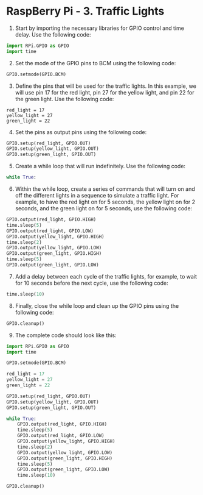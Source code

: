 # RaspBerry Pi - 3. Traffic Lights

1. Start by importing the necessary libraries for GPIO control and time delay. Use the following code:

```python
import RPi.GPIO as GPIO
import time
```

2. Set the mode of the GPIO pins to BCM using the following code:

```python
GPIO.setmode(GPIO.BCM)
```

3. Define the pins that will be used for the traffic lights. In this example, we will use pin 17 for the red light, pin 27 for the yellow light, and pin 22 for the green light. Use the following code:

```pyhthon
red_light = 17
yellow_light = 27
green_light = 22
```

4. Set the pins as output pins using the following code:

```python
GPIO.setup(red_light, GPIO.OUT)
GPIO.setup(yellow_light, GPIO.OUT)
GPIO.setup(green_light, GPIO.OUT)
```

5. Create a while loop that will run indefinitely. Use the following code:

```python
while True:
```

6. Within the while loop, create a series of commands that will turn on and off the different lights in a sequence to simulate a traffic light. For example, to have the red light on for 5 seconds, the yellow light on for 2 seconds, and the green light on for 5 seconds, use the following code:

```python
GPIO.output(red_light, GPIO.HIGH)
time.sleep(5)
GPIO.output(red_light, GPIO.LOW)
GPIO.output(yellow_light, GPIO.HIGH)
time.sleep(2)
GPIO.output(yellow_light, GPIO.LOW)
GPIO.output(green_light, GPIO.HIGH)
time.sleep(5)
GPIO.output(green_light, GPIO.LOW)
```
    
7. Add a delay between each cycle of the traffic lights, for example, to wait for 10 seconds before the next cycle, use the following code:

```python
time.sleep(10)
```

8. Finally, close the while loop and clean up the GPIO pins using the following code:

```python
GPIO.cleanup()
```

9. The complete code should look like this:

```python
import RPi.GPIO as GPIO
import time

GPIO.setmode(GPIO.BCM)

red_light = 17
yellow_light = 27
green_light = 22

GPIO.setup(red_light, GPIO.OUT)
GPIO.setup(yellow_light, GPIO.OUT)
GPIO.setup(green_light, GPIO.OUT)

while True:
    GPIO.output(red_light, GPIO.HIGH)
    time.sleep(5)
    GPIO.output(red_light, GPIO.LOW)
    GPIO.output(yellow_light, GPIO.HIGH)
    time.sleep(2)
    GPIO.output(yellow_light, GPIO.LOW)
    GPIO.output(green_light, GPIO.HIGH)
    time.sleep(5)
    GPIO.output(green_light, GPIO.LOW)
    time.sleep(10)

GPIO.cleanup()
```

